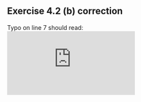 ## Exercise 4.2 (b) correction

Typo on line 7 should read:<br />
 ![equation](https://latex.codecogs.com/gif.latex?X%5E%7B%5Cast%20T%7DY%20%3D%20%5Cbegin%7Bbmatrix%7D%201%5ET%5C%5C%20x_1%5ET%5C%5C%20...%5C%5C%20x_p%5ET%20%5Cend%7Bbmatrix%7D%20...)

